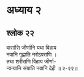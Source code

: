 # अध्याय २

## श्लोक २२

वासांसि जीर्णानि यथा विहाय<br>नवानि गृह्णाति नरोऽपराणि ।<br>तथा शरीराणि विहाय जीर्णा-<br>न्यन्यानि संयाति नवानि देही ॥ २-२२॥<br><br>

